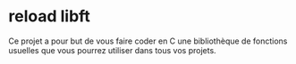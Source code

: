 # reload libft
 Ce projet a pour but de vous faire coder en C une bibliothèque de fonctions usuelles que vous pourrez utiliser dans tous vos projets.
